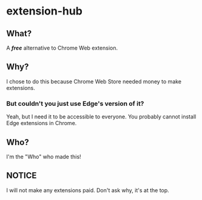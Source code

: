 # extension-hub

## What?

A ***free*** alternative to Chrome Web extension.

## Why?

I chose to do this because Chrome Web Store needed money to make extensions.

### But couldn't you just use Edge's version of it?

Yeah, but I need it to be accessible to everyone. You probably cannot install
Edge extensions in Chrome.

## Who?

I'm the "Who" who made this!

## NOTICE
I will not make any extensions paid. Don't ask why, it's at the top.

